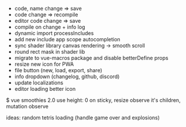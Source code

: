 + code, name change => save
+ code change => recompile
+ editor code change => save
+ compile on change + info log
+ dynamic import processIncludes
+ add new include app scope autocompletion
+ sync shader library canvas rendering -> smooth scroll
+ round rect mask in shader lib
+ migrate to vue-macros package and disable betterDefine props
+ resize new icon for PWA
+ file button (new, load, export, share)
+ info dropdown (changelog, github, discord)
+ update localizations
+ editor loading better icon


$ vue smoothies 2.0
use height: 0 on sticky, resize observe it's children, mutation observe

ideas:
random tetris loading (handle game over and explosions)